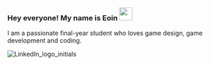 ### Hey everyone! My name is Eoin  <img src="https://raw.githubusercontent.com/MartinHeinz/MartinHeinz/master/wave.gif" width="30px">

I am a passionate final-year student who loves game design, game development and coding.

![LinkedIn_logo_initials](https://user-images.githubusercontent.com/93496368/156872913-b3d08903-8500-4b18-a13f-31d49f2a83fb.png)


<!--
**eoinbarry142/eoinbarry142** is a ✨ _special_ ✨ repository because its `README.md` (this file) appears on your GitHub profile.

Here are some ideas to get you started:
- 🔭 I’m currently working on ...
- 🌱 I’m currently learning ...
- 👯 I’m looking to collaborate on ...
- 🤔 I’m looking for help with ...
- 💬 Ask me about ...
- 📫 How to reach me: ...
- 😄 Pronouns: ...
- ⚡ Fun fact: ...

-->
